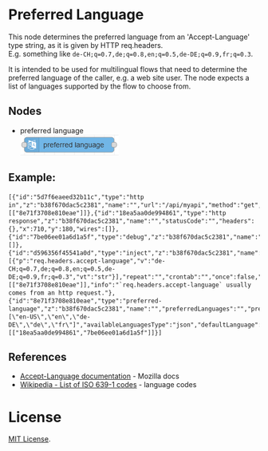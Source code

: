 # Preferred Language

This node determines the preferred language from an 'Accept-Language' type string, as it is given by HTTP req.headers.  
E.g. something like `de-CH;q=0.7,de;q=0.8,en;q=0.5,de-DE;q=0.9,fr;q=0.3`.

It is intended to be used for multilingual flows that need to determine the preferred language of the caller, e.g. a web site user. The node expects a list of languages supported by the flow to choose from.

## Nodes

-   preferred language  
    ![preferred language](/images/prefLang.png)

## Example:

```
[{"id":"5d7f6eaeed32b11c","type":"http in","z":"b38f670dac5c2381","name":"","url":"/api/myapi","method":"get","upload":false,"swaggerDoc":"","x":240,"y":180,"wires":[["8e71f3708e810eae"]]},{"id":"18ea5aa0de994861","type":"http response","z":"b38f670dac5c2381","name":"","statusCode":"","headers":{},"x":710,"y":180,"wires":[]},{"id":"7be06ee01a6d1a5f","type":"debug","z":"b38f670dac5c2381","name":"language","active":true,"tosidebar":true,"console":false,"tostatus":false,"complete":"language","targetType":"msg","statusVal":"","statusType":"auto","x":720,"y":240,"wires":[]},{"id":"d596356f45541a0d","type":"inject","z":"b38f670dac5c2381","name":"simulation","props":[{"p":"req.headers.accept-language","v":"de-CH;q=0.7,de;q=0.8,en;q=0.5,de-DE;q=0.9,fr;q=0.3","vt":"str"}],"repeat":"","crontab":"","once":false,"onceDelay":0.1,"topic":"","x":240,"y":140,"wires":[["8e71f3708e810eae"]],"info":"`req.headers.accept-language` usually comes from an http request."},{"id":"8e71f3708e810eae","type":"preferred-language","z":"b38f670dac5c2381","name":"","preferredLanguages":"","preferredLanguagesType":"str","availableLanguages":"[\"en-US\",\"en\",\"de-DE\",\"de\",\"fr\"]","availableLanguagesType":"json","defaultLanguage":"en","defaultLanguageType":"str","x":490,"y":180,"wires":[["18ea5aa0de994861","7be06ee01a6d1a5f"]]}]
```

## References

-   [Accept-Language documentation](https://developer.mozilla.org/en-US/docs/Web/HTTP/Headers/Accept-Language) - Mozilla docs
-   [Wikipedia - List of ISO 639-1 codes](https://en.wikipedia.org/wiki/List_of_ISO_639-1_codes) - language codes

# License

[MIT License](LICENSE).
